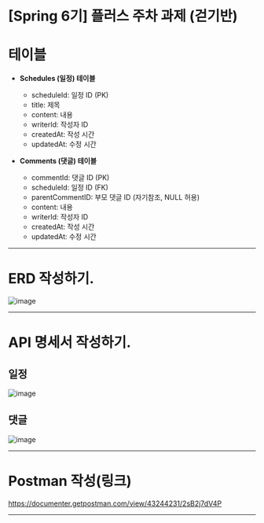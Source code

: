 # [Spring 6기] 플러스 주차 과제 (걷기반)

# 테이블

- **Schedules (일정) 테이블**
    - scheduleId: 일정 ID (PK)
    - title: 제목
    - content: 내용
    - writerId: 작성자 ID
    - createdAt: 작성 시간
    - updatedAt: 수정 시간

- **Comments (댓글) 테이블**
    - commentId: 댓글 ID (PK)
    - scheduleId: 일정 ID (FK)
    - parentCommentID: 부모 댓글 ID (자기참조, NULL 허용)
    - content: 내용
    - writerId: 작성자 ID
    - createdAt: 작성 시간
    - updatedAt: 수정 시간
    

---

# ERD 작성하기.

![image](https://github.com/user-attachments/assets/b01d8a65-105a-499b-a38e-016a673ff3cf)


---

# API 명세서 작성하기.

## 일정
![image](https://github.com/user-attachments/assets/acf47ec5-f445-442e-9b68-0fad40971242)

## 댓글
![image](https://github.com/user-attachments/assets/7459766d-4b0d-44a8-8a7a-1f11655977fa)

---

# Postman 작성(링크)

https://documenter.getpostman.com/view/43244231/2sB2j7dV4P

---

